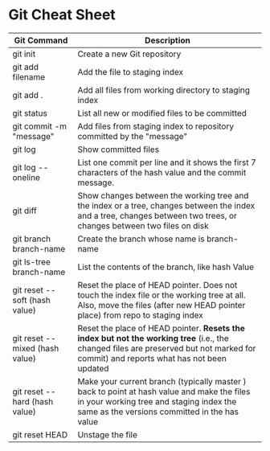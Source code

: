 # Git Cheat Sheet


Git Command | Description
------------|------------
git init | Create a new Git repository
git add filename | Add the file to staging index
git add . | Add all files from working directory to staging index
git status | List all new or modified files to be committed
git commit -m "message" | Add files from staging index to repository committed by the "message"
git log | Show committed files
git log --oneline | List one commit per line and it shows the first 7 characters of the hash value and the commit message.
git diff | Show changes between the working tree and the index or a tree, changes between the index and a tree, changes between two trees, or changes between two files on disk
git branch branch-name | Create the branch whose name is branch-name
git ls-tree branch-name | List the contents of the branch, like hash Value
git reset --soft (hash value) | Reset the place of HEAD pointer. Does not touch the index file or the working tree at all. Also, move the files (after new HEAD pointer place) from repo to staging index
git reset --mixed (hash value) | Reset the place of HEAD pointer. **Resets the index but not the working tree** (i.e., the changed files are preserved but not marked for commit) and reports what has not been updated
git reset --hard (hash value) | Make your current branch (typically master ) back to point at hash value and make the files in your working tree and staging index the same as the versions committed in the has value
git reset HEAD <filename> | Unstage the file


